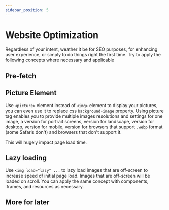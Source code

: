 ```yaml
---
sidebar_position: 5
---
```


# Website Optimization

Regardless of your intent, weather it be for SEO purposes, for enhancing user experience, or simply to do things right the first time. Try to apply the following concepts where necessary and applicable

## Pre-fetch

## Picture Element

Use `<picture>` element instead of `<img>` element to display your pictures, you can even use it to replace css `background-image` property.
Using picture tag enables you to provide multiple images resolutions and settings for one image, a version for portrait screens, version for landscape, version for desktop, version for mobile, version for browsers that support `.webp` format (some Safaris don't) and browsers that don't support it.

This will hugely impact page load time.

## Lazy loading

Use `<img load="lazy" ...` to lazy load images that are off-screen to increase speed of initial page load. Images that are off-screen will be loaded on scroll. You can apply the same concept with components, iframes, and resources as necessary.


## More for later